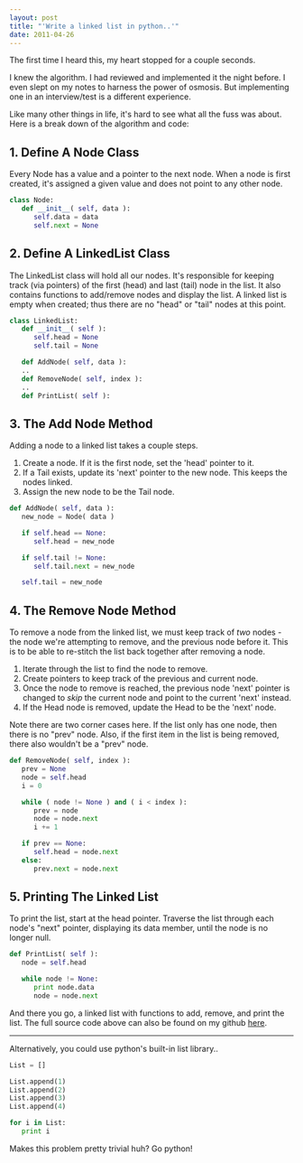 ```yaml
---
layout: post
title: "'Write a linked list in python..'"
date: 2011-04-26
---
```


The first time I heard this, my heart stopped for a couple seconds.

I knew the algorithm. I had reviewed and implemented it the night before. I even slept on my notes to harness the power of osmosis. But implementing one in an interview/test is a different experience.

Like many other things in life, it's hard to see what all the fuss was about. Here is a break down of the algorithm and code:

## 1. Define A Node Class ##

Every Node has a value and a pointer to the next node. When a node is first created, it's assigned a given value and does not point to any other node.

``` python
class Node:
   def __init__( self, data ):
      self.data = data
      self.next = None
```

## 2. Define A LinkedList Class ##

The LinkedList class will hold all our nodes. It's responsible for keeping track (via pointers) of the first (head) and last (tail) node in the list. It also contains functions to add/remove nodes and display the list. A linked list is empty when created; thus there are no "head" or "tail" nodes at this point.

``` python
class LinkedList:
   def __init__( self ):
      self.head = None
      self.tail = None

   def AddNode( self, data ):
   ..
   def RemoveNode( self, index ):
   ..
   def PrintList( self ):
```

## 3. The Add Node Method ##

Adding a node to a linked list takes a couple steps.

1. Create a node. If it is the first node, set the 'head' pointer to it.
2. If a Tail exists, update its 'next' pointer to the new node. This keeps the nodes linked.
3. Assign the new node to be the Tail node.

``` python
def AddNode( self, data ):
   new_node = Node( data )

   if self.head == None:
      self.head = new_node

   if self.tail != None:
      self.tail.next = new_node

   self.tail = new_node
```

## 4. The Remove Node Method ##

To remove a node from the linked list, we must keep track of *two* nodes - the node we're attempting to remove, and the previous node before it. This is to be able to re-stitch the list back together after removing a node.

1. Iterate through the list to find the node to remove.
2. Create pointers to keep track of the previous and current node.
3. Once the node to remove is reached, the previous node 'next' pointer is changed to *skip* the current node and point to the current 'next' instead.
4. If the Head node is removed, update the Head to be the 'next' node.

Note there are two corner cases here. If the list only has one node, then there is no "prev" node. Also, if the first item in the list is being removed, there also wouldn't be a "prev" node.

``` python
def RemoveNode( self, index ):
   prev = None
   node = self.head
   i = 0

   while ( node != None ) and ( i < index ):
      prev = node
      node = node.next
      i += 1

   if prev == None:
      self.head = node.next
   else:
      prev.next = node.next
```

## 5. Printing The Linked List ##

To print the list, start at the head pointer. Traverse the list through each node's "next" pointer, displaying its data member, until the node is no longer null.<br />

``` python
def PrintList( self ):
   node = self.head

   while node != None:
      print node.data
      node = node.next
```

And there you go, a linked list with functions to add, remove, and print the list. The full source code above can also be found on my github <a href="https://github.com/alexle/Linked-List/blob/master/linked.py">here</a>.<br />

---------

Alternatively, you could use python's built-in list library..<br />

``` python
List = []

List.append(1)
List.append(2)
List.append(3)
List.append(4)

for i in List:
   print i
```

Makes this problem pretty trivial huh? Go python!
